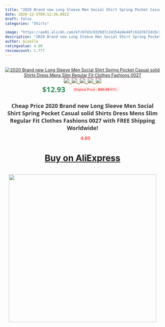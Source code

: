 ```yaml
---
title: "2020 Brand new Long Sleeve Men Social Shirt Spring Pocket Casual solid Shirts Dress Mens Slim Regular Fit Clothes Fashions 0027"
date: 2020-12-5T09:12:36.892Z
draft: false
categories: "Shirts"

image: "https://ae01.alicdn.com/kf/H7d3c9329d7c24354a9e48fc6167672dcR/2020-Brand-new-Long-Sleeve-Men-Social-Shirt-Spring-Pocket-Casual-solid-Shirts-Dress-Mens-Slim.jpg"
description: "2020 Brand new Long Sleeve Men Social Shirt Spring Pocket Casual solid Shirts Dress Mens Slim Regular Fit Clothes Fashions 0027"
author: Giselle
ratingvalue: 4.80
reviewcount: 1.777
---
```

<br>
<div style="text-align: center;">
<a href="https://s.click.aliexpress.com/e/_9zQ6Eh" target="_blank" rel="nofollow noopener noreferrer"><img alt="2020 Brand new Long Sleeve Men Social Shirt Spring Pocket Casual solid Shirts Dress Mens Slim Regular Fit Clothes Fashions 0027" class="magnifier-image" src="https://ae01.alicdn.com/kf/H7d3c9329d7c24354a9e48fc6167672dcR/2020-Brand-new-Long-Sleeve-Men-Social-Shirt-Spring-Pocket-Casual-solid-Shirts-Dress-Mens-Slim.jpg_640x640.jpg">
<br>
<img style="border:1px solid salmon" src="https://ae01.alicdn.com/kf/H7d3c9329d7c24354a9e48fc6167672dcR/2020-Brand-new-Long-Sleeve-Men-Social-Shirt-Spring-Pocket-Casual-solid-Shirts-Dress-Mens-Slim.jpg_120x120.jpg">&nbsp;&nbsp;<img style="border:1px solid salmon" src="https://ae01.alicdn.com/kf/H37025bb482c1475c9138ec44e9b06ef4C/2020-Brand-new-Long-Sleeve-Men-Social-Shirt-Spring-Pocket-Casual-solid-Shirts-Dress-Mens-Slim.jpg_120x120.jpg">&nbsp;&nbsp;<img style="border:1px solid salmon" src="https://ae01.alicdn.com/kf/H6c52d02593e64160acfe936ac248e5fag/2020-Brand-new-Long-Sleeve-Men-Social-Shirt-Spring-Pocket-Casual-solid-Shirts-Dress-Mens-Slim.jpg_120x120.jpg">&nbsp;&nbsp;<img style="border:1px solid salmon" src="https://ae01.alicdn.com/kf/Hebe007ade9a54de58bade50e6dc8abbfJ/2020-Brand-new-Long-Sleeve-Men-Social-Shirt-Spring-Pocket-Casual-solid-Shirts-Dress-Mens-Slim.jpg_120x120.jpg">&nbsp;&nbsp;<img style="border:1px solid salmon" src="https://ae01.alicdn.com/kf/H4281407668de4ddc988c78b38c2b2a24Y/2020-Brand-new-Long-Sleeve-Men-Social-Shirt-Spring-Pocket-Casual-solid-Shirts-Dress-Mens-Slim.jpg_120x120.jpg"></a></div><br0>
<div style="text-align: center;"><span style="background-color: white; border: 0px; box-sizing: border-box; color: seagreen; display: inline-block; font-family: &quot;open sans&quot; , &quot;arial&quot; , &quot;helvetica&quot; , sans-serif , &quot;heiti&quot;; font-size: 24px; font-stretch: inherit; font-weight: 700; line-height: inherit; margin: 0px 10px 0px 0px; padding: 0px; vertical-align: middle;">$12.93 </span>
<span style="background: rgb(255 , 241 , 241); border-radius: 3px; border: 0px; box-sizing: border-box; color: #ff4747; display: inline-block; font-family: inherit; font-size: 12px; font-stretch: inherit; font-style: inherit; font-variant: inherit; font-weight: 600; line-height: inherit; margin: 0px; padding: 2px 5px; transform: scale(0.9); vertical-align: middle;">Original Price : <b style="text-decoration: line-through;">$26.39 </b> 51%&nbsp;&nbsp;</span></div>
<h1 style="color: #333333; display: inline-block; font-family: &quot;open sans&quot; , &quot;arial&quot; , &quot;helvetica&quot; , sans-serif , &quot;heiti&quot;; font-size: 18px; font-stretch: inherit; font-weight: 700; text-align: center;">Cheap Price 2020 Brand new Long Sleeve Men Social Shirt Spring Pocket Casual solid Shirts Dress Mens Slim Regular Fit Clothes Fashions 0027 with FREE Shipping Worldwide!</h1>
<div style="color: #ff4747; text-align: center;">
<img src="https://4.bp.blogspot.com/-M0ZcTcb-5uY/XleCXlxnR4I/AAAAAAAAAEc/OrjgMkXV1oMQFaCRZj5HQwOCBcu3w1FegCPcBGAYYCw/s1600/star.png" style="height: 15px;">&nbsp;<b>4.80</b></div>
<div class="button_cont" align="center"><a class="buynow_a" href="https://s.click.aliexpress.com/e/_9zQ6Eh" target="_blank" rel="nofollow noopener noreferrer"><H1>Buy on AliExpress</H1></a></div><br>
<div class="separator" style="clear: both; text-align: center;">
<img src="https://lh3.googleusercontent.com/-pTy5HemUv9M/XlePHvY0dAI/AAAAAAAAAE4/0nX5iRUoIWY8eMW9Dpxeirr157OZliDIgCLcBGAsYHQ/s1600/badge.gif" width="480">
</div>
